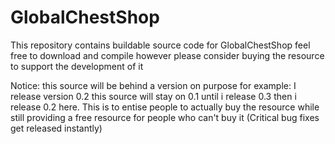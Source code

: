 GlobalChestShop
==========
This repository contains buildable source code for GlobalChestShop feel free to download and compile however please consider buying the resource to support the development of it 

Notice: this source will be behind a version on purpose for example: I release version 0.2 this source will stay on 0.1 until i release 0.3 then i release 0.2 here.
This is to entise people to actually buy the resource while still providing a free resource for people who can't buy it (Critical bug fixes get released instantly)

